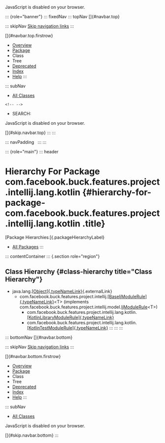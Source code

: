 <div>

JavaScript is disabled on your browser.

</div>

::: {role="banner"}
::: fixedNav
::: topNav
[]{#navbar.top}

::: skipNav
[Skip navigation links](#skip.navbar.top "Skip navigation links")
:::

[]{#navbar.top.firstrow}

-   [Overview](../../../../../../../../index.html)
-   [Package](package-summary.html)
-   Class
-   Tree
-   [Deprecated](../../../../../../../../deprecated-list.html)
-   [Index](../../../../../../../../index-all.html)
-   [Help](../../../../../../../../help-doc.html)
:::

::: subNav
-   [All Classes](../../../../../../../../allclasses.html)

```{=html}
<!-- -->
```
-   SEARCH:

<div>

<div>

JavaScript is disabled on your browser.

</div>

</div>

[]{#skip.navbar.top}
:::
:::

::: navPadding
 
:::
:::

::: {role="main"}
::: header
# Hierarchy For Package com.facebook.buck.features.project.intellij.lang.kotlin {#hierarchy-for-package-com.facebook.buck.features.project.intellij.lang.kotlin .title}

[Package Hierarchies:]{.packageHierarchyLabel}

-   [All Packages](../../../../../../../../overview-tree.html)
:::

::: contentContainer
::: {.section role="region"}
## Class Hierarchy {#class-hierarchy title="Class Hierarchy"}

-   java.lang.[[Object]{.typeNameLink}](http://docs.oracle.com/javase/7/docs/api/java/lang/Object.html?is-external=true "class or interface in java.lang"){.externalLink}
    -   com.facebook.buck.features.project.intellij.[[BaseIjModuleRule]{.typeNameLink}](../../BaseIjModuleRule.html "class in com.facebook.buck.features.project.intellij")\<T\>
        (implements
        com.facebook.buck.features.project.intellij.model.[IjModuleRule](../../model/IjModuleRule.html "interface in com.facebook.buck.features.project.intellij.model")\<T\>)
        -   com.facebook.buck.features.project.intellij.lang.kotlin.[[KotlinLibraryModuleRule]{.typeNameLink}](KotlinLibraryModuleRule.html "class in com.facebook.buck.features.project.intellij.lang.kotlin")
        -   com.facebook.buck.features.project.intellij.lang.kotlin.[[KotlinTestModuleRule]{.typeNameLink}](KotlinTestModuleRule.html "class in com.facebook.buck.features.project.intellij.lang.kotlin")
:::
:::
:::

::: bottomNav
[]{#navbar.bottom}

::: skipNav
[Skip navigation links](#skip.navbar.bottom "Skip navigation links")
:::

[]{#navbar.bottom.firstrow}

-   [Overview](../../../../../../../../index.html)
-   [Package](package-summary.html)
-   Class
-   Tree
-   [Deprecated](../../../../../../../../deprecated-list.html)
-   [Index](../../../../../../../../index-all.html)
-   [Help](../../../../../../../../help-doc.html)
:::

::: subNav
-   [All Classes](../../../../../../../../allclasses.html)

<div>

<div>

JavaScript is disabled on your browser.

</div>

</div>

[]{#skip.navbar.bottom}
:::
